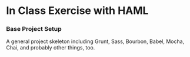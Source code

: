 # In Class Exercise with HAML

### Base Project Setup

A general project skeleton including Grunt, Sass, Bourbon, Babel, Mocha, Chai, and probably other things, too.
